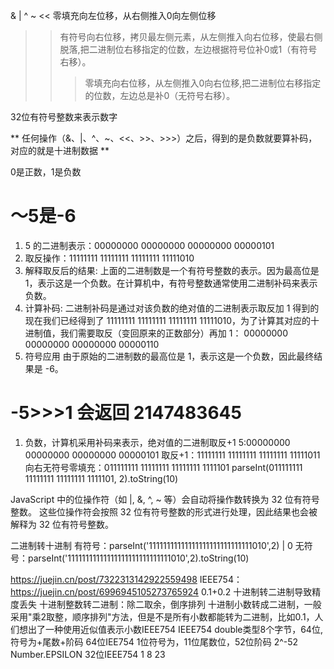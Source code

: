 &
|
^
~
<< 零填充向左位移，从右侧推入0向左侧位移
>> 有符号向右位移，拷贝最左侧元素，从左侧推入向右位移，使最右侧脱落,把二进制位右移指定的位数，左边根据符号位补0或1（有符号右移）。
>>> 零填充向右位移，从左侧推入0向右位移,把二进制位右移指定的位数，左边总是补0（无符号右移）。

32位有符号整数来表示数字

** 任何操作（&、|、^、~、<<、>>、>>>）之后，得到的是负数就要算补码，对应的就是十进制数据 **


0是正数，1是负数

# ～5是-6
1. 5 的二进制表示：00000000 00000000 00000000 00000101
2. 取反操作：11111111 11111111 11111111 11111010
3. 解释取反后的结果: 上面的二进制数是一个有符号整数的表示。因为最高位是 1，表示这是一个负数。在计算机中，有符号整数通常使用二进制补码来表示负数。
4. 计算补码:
二进制补码是通过对该负数的绝对值的二进制表示取反加 1 得到的
现在我们已经得到了 11111111 11111111 11111111 11111010，为了计算其对应的十进制值，我们需要取反（变回原来的正数部分）再加 1：
00000000 00000000 00000000 00000110
5. 符号应用
由于原始的二进制数的最高位是 1，表示这是一个负数，因此最终结果是 -6。


# -5>>>1 会返回 2147483645

1. 负数，计算机采用补码来表示，绝对值的二进制取反+1
5:00000000 00000000 00000000 00000101
取反+1：11111111 11111111 11111111 11111011
向右无符号零填充：011111111 11111111 11111111 1111101
parseInt(011111111 11111111 11111111 1111101, 2).toString(10)


JavaScript 中的位操作符（如 |, &, ^, ~ 等）会自动将操作数转换为 32 位有符号整数。
这些位操作符会按照 32 位有符号整数的形式进行处理，因此结果也会被解释为 32 位有符号整数。

二进制转十进制
有符号：parseInt('11111111111111111111111111111010',2) | 0
无符号：parseInt('11111111111111111111111111111010',2).toString(10)


https://juejin.cn/post/7322313142922559498
IEEE754：https://juejin.cn/post/6996945105273765924
0.1+0.2
十进制转二进制导致精度丢失
十进制整数转二进制：除二取余，倒序排列
十进制小数转成二进制，一般采用"乘2取整，顺序排列"方法，但是不是所有小数都能转为二进制，比如0.1，人们想出了一种使用近似值表示小数IEEE754
IEEE754 double类型8个字节，64位,符号为+尾数+阶码
64位IEE754
1位符号为，11位尾数位，52位阶码
2^-52  Number.EPSILON
32位IEEE754
1 8 23